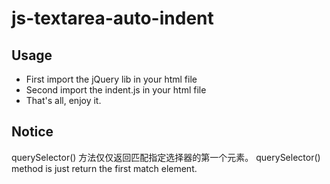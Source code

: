 # js-textarea-auto-indent

## Usage

* First import the jQuery lib in your html file
* Second import the indent.js in your html file
* That's all, enjoy it.

## Notice
querySelector() 方法仅仅返回匹配指定选择器的第一个元素。
querySelector() method is just return the first match element.
